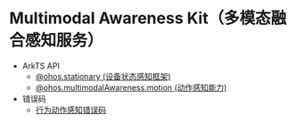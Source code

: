 # Multimodal Awareness Kit（多模态融合感知服务）<!--multimodal-awareness-api-->

- ArkTS API<!--multimodal-awareness-arkts-->
  - [@ohos.stationary (设备状态感知框架)](js-apis-stationary.md)
  - [@ohos.multimodalAwareness.motion (动作感知能力)](js-apis-awareness-motion.md)
- 错误码<!--multimodal-awareness-arkts-errcode-->
  - [行为动作感知错误码](errorcode-motion.md)
